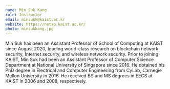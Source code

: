 ```yaml
---
name: Min Suk Kang
role: Instructor
email: minsukk@kaist.ac.kr
website: https://netsp.kaist.ac.kr/
photo: minsukkang.jpg
---
```


Min Suk has been an Assistant Professor of School of Computing at KAIST since August 2020, leading world-class research on blockchain network security, Internet security, and wireless network security. Prior to joining KAIST, Min Suk had been an Assistant Professor of Computer Science Department at National University of Singapore since 2016. He obtained his PhD degree in Electrical and Computer Engineering from CyLab, Carnegie Mellon University in 2016. He received BS and MS degrees in EECS at KAIST in 2006 and 2008, respectively.
